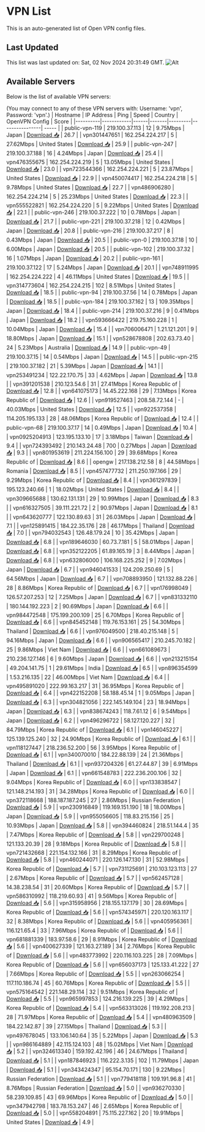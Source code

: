 # VPN List

This is an auto-generated list of Open VPN config files.

## Last Updated

This list was last updated on: Sat, 02 Nov 2024 20:31:49 GMT.
![Alt](https://repobeats.axiom.co/api/embed/186b98318ef1479477931607c1ad7d823f12451f.svg "Repobeats analytics image")

## Available Servers

Below is the list of available VPN servers:

(You may connect to any of these VPN servers with: Username: 'vpn', Password: 'vpn'.)
| Hostname | IP Address | Ping | Speed | Country | OpenVPN Config | Score |
|----------|------------|------|-------|---------|----------------| ----- |
| public-vpn-119 | 219.100.37.113 | 12 | 9.75Mbps | Japan | [Download 📥](./configs/server_0_JP.ovpn) | 26.7 |
| vpn301447651 | 162.254.224.217 | 5 | 27.62Mbps | United States | [Download 📥](./configs/server_1_US.ovpn) | 25.9 |
| public-vpn-247 | 219.100.37.188 | 16 | 4.24Mbps | Japan | [Download 📥](./configs/server_2_JP.ovpn) | 25.4 |
| vpn476355675 | 162.254.224.219 | 5 | 13.05Mbps | United States | [Download 📥](./configs/server_3_US.ovpn) | 23.0 |
| vpn723544366 | 162.254.224.221 | 5 | 23.87Mbps | United States | [Download 📥](./configs/server_4_US.ovpn) | 22.9 |
| vpn450074417 | 162.254.224.218 | 5 | 9.78Mbps | United States | [Download 📥](./configs/server_5_US.ovpn) | 22.7 |
| vpn486906280 | 162.254.224.214 | 5 | 25.23Mbps | United States | [Download 📥](./configs/server_6_US.ovpn) | 22.3 |
| vpn555522821 | 162.254.224.220 | 5 | 9.22Mbps | United States | [Download 📥](./configs/server_7_US.ovpn) | 22.1 |
| public-vpn-246 | 219.100.37.222 | 10 | 0.78Mbps | Japan | [Download 📥](./configs/server_8_JP.ovpn) | 21.7 |
| public-vpn-221 | 219.100.37.218 | 12 | 0.42Mbps | Japan | [Download 📥](./configs/server_9_JP.ovpn) | 20.8 |
| public-vpn-216 | 219.100.37.217 | 8 | 0.43Mbps | Japan | [Download 📥](./configs/server_10_JP.ovpn) | 20.5 |
| public-vpn-0 | 219.100.37.18 | 10 | 6.00Mbps | Japan | [Download 📥](./configs/server_11_JP.ovpn) | 20.5 |
| public-vpn-102 | 219.100.37.32 | 16 | 1.07Mbps | Japan | [Download 📥](./configs/server_12_JP.ovpn) | 20.2 |
| public-vpn-161 | 219.100.37.122 | 17 | 5.24Mbps | Japan | [Download 📥](./configs/server_13_JP.ovpn) | 20.1 |
| vpn748911995 | 162.254.224.222 | 4 | 46.11Mbps | United States | [Download 📥](./configs/server_14_US.ovpn) | 19.5 |
| vpn314773604 | 162.254.224.215 | 102 | 8.51Mbps | United States | [Download 📥](./configs/server_15_US.ovpn) | 18.5 |
| public-vpn-94 | 219.100.37.56 | 14 | 0.78Mbps | Japan | [Download 📥](./configs/server_16_JP.ovpn) | 18.5 |
| public-vpn-184 | 219.100.37.162 | 13 | 109.35Mbps | Japan | [Download 📥](./configs/server_17_JP.ovpn) | 18.4 |
| public-vpn-214 | 219.100.37.216 | 9 | 0.41Mbps | Japan | [Download 📥](./configs/server_18_JP.ovpn) | 18.2 |
| vpn593666422 | 219.75.160.228 | 1 | 10.04Mbps | Japan | [Download 📥](./configs/server_19_JP.ovpn) | 15.4 |
| vpn706006471 | 1.21.121.201 | 9 | 18.80Mbps | Japan | [Download 📥](./configs/server_20_JP.ovpn) | 15.1 |
| vpn528678808 | 202.63.73.40 | 24 | 5.23Mbps | Australia | [Download 📥](./configs/server_21_AU.ovpn) | 14.9 |
| public-vpn-49 | 219.100.37.15 | 14 | 0.54Mbps | Japan | [Download 📥](./configs/server_22_JP.ovpn) | 14.5 |
| public-vpn-215 | 219.100.37.182 | 21 | 5.39Mbps | Japan | [Download 📥](./configs/server_23_JP.ovpn) | 14.1 |
| vpn253491234 | 122.22.170.75 | 33 | 4.62Mbps | Japan | [Download 📥](./configs/server_24_JP.ovpn) | 13.8 |
| vpn391201538 | 210.123.54.6 | 31 | 27.41Mbps | Korea Republic of | [Download 📥](./configs/server_25_KR.ovpn) | 12.8 |
| vpn641075173 | 14.45.222.168 | 29 | 7.13Mbps | Korea Republic of | [Download 📥](./configs/server_26_KR.ovpn) | 12.6 |
| vpn919527463 | 208.58.72.144 | - | 40.03Mbps | United States | [Download 📥](./configs/server_27_US.ovpn) | 12.5 |
| vpn922537358 | 114.205.195.133 | 28 | 48.06Mbps | Korea Republic of | [Download 📥](./configs/server_28_KR.ovpn) | 12.4 |
| public-vpn-68 | 219.100.37.17 | 14 | 0.49Mbps | Japan | [Download 📥](./configs/server_29_JP.ovpn) | 10.4 |
| vpn0925204913 | 123.195.133.10 | 17 | 3.18Mbps | Taiwan | [Download 📥](./configs/server_30_TW.ovpn) | 9.4 |
| vpn724393492 | 210.143.24.48 | 700 | 0.27Mbps | Japan | [Download 📥](./configs/server_31_JP.ovpn) | 9.3 |
| vpn801953619 | 211.224.156.100 | 29 | 39.68Mbps | Korea Republic of | [Download 📥](./configs/server_32_KR.ovpn) | 8.6 |
| opengw | 217.138.212.58 | 8 | 44.58Mbps | Romania | [Download 📥](./configs/server_33_RO.ovpn) | 8.5 |
| vpn457477732 | 211.250.197.166 | 29 | 9.29Mbps | Korea Republic of | [Download 📥](./configs/server_34_KR.ovpn) | 8.4 |
| vpn361297839 | 195.123.240.66 | 1 | 18.02Mbps | United States | [Download 📥](./configs/server_35_US.ovpn) | 8.4 |
| vpn309665688 | 130.62.131.131 | 29 | 10.99Mbps | Japan | [Download 📥](./configs/server_36_JP.ovpn) | 8.3 |
| vpn616327505 | 39.111.221.72 | 2 | 90.97Mbps | Japan | [Download 📥](./configs/server_37_JP.ovpn) | 8.1 |
| vpn643620777 | 122.130.89.63 | 31 | 26.03Mbps | Japan | [Download 📥](./configs/server_38_JP.ovpn) | 7.1 |
| vpn125891415 | 184.22.35.176 | 28 | 46.17Mbps | Thailand | [Download 📥](./configs/server_39_TH.ovpn) | 7.0 |
| vpn794032543 | 126.48.179.24 | 10 | 35.42Mbps | Japan | [Download 📥](./configs/server_40_JP.ovpn) | 6.8 |
| vpn189646030 | 60.73.7.181 | 5 | 58.01Mbps | Japan | [Download 📥](./configs/server_41_JP.ovpn) | 6.8 |
| vpn352122205 | 61.89.165.19 | 3 | 8.44Mbps | Japan | [Download 📥](./configs/server_42_JP.ovpn) | 6.8 |
| vpn632806000 | 106.168.225.252 | 9 | 7.02Mbps | Japan | [Download 📥](./configs/server_43_JP.ovpn) | 6.7 |
| vpn946041533 | 124.209.250.69 | 5 | 64.56Mbps | Japan | [Download 📥](./configs/server_44_JP.ovpn) | 6.7 |
| vpn708893950 | 121.132.88.226 | 28 | 8.86Mbps | Korea Republic of | [Download 📥](./configs/server_45_KR.ovpn) | 6.7 |
| vpn176998049 | 126.57.207.253 | 12 | 7.25Mbps | Japan | [Download 📥](./configs/server_46_JP.ovpn) | 6.7 |
| vpn831332110 | 180.144.192.223 | 2 | 90.69Mbps | Japan | [Download 📥](./configs/server_47_JP.ovpn) | 6.6 |
| vpn984472548 | 175.199.200.109 | 25 | 6.70Mbps | Korea Republic of | [Download 📥](./configs/server_48_KR.ovpn) | 6.6 |
| vpn845452148 | 119.76.153.161 | 25 | 54.30Mbps | Thailand | [Download 📥](./configs/server_49_TH.ovpn) | 6.6 |
| vpn976049500 | 218.40.215.148 | 5 | 94.16Mbps | Japan | [Download 📥](./configs/server_50_JP.ovpn) | 6.6 |
| vpn906565417 | 210.245.70.182 | 25 | 9.86Mbps | Viet Nam | [Download 📥](./configs/server_51_VN.ovpn) | 6.6 |
| vpn661089673 | 210.236.127.146 | 6 | 9.60Mbps | Japan | [Download 📥](./configs/server_52_JP.ovpn) | 6.6 |
| vpn213215154 | 49.204.141.75 | 1 | 29.61Mbps | India | [Download 📥](./configs/server_53_IN.ovpn) | 6.5 |
| vpn896354599 | 1.53.216.135 | 22 | 46.00Mbps | Viet Nam | [Download 📥](./configs/server_54_VN.ovpn) | 6.4 |
| vpn495891020 | 222.99.163.217 | 31 | 36.95Mbps | Korea Republic of | [Download 📥](./configs/server_55_KR.ovpn) | 6.4 |
| vpn422152208 | 58.188.45.14 | 1 | 9.05Mbps | Japan | [Download 📥](./configs/server_56_JP.ovpn) | 6.3 |
| vpn304821056 | 222.145.149.104 | 23 | 18.94Mbps | Japan | [Download 📥](./configs/server_57_JP.ovpn) | 6.3 |
| vpn838674243 | 118.7.61.12 | 6 | 9.54Mbps | Japan | [Download 📥](./configs/server_58_JP.ovpn) | 6.2 |
| vpn496296722 | 58.127.120.227 | 32 | 84.79Mbps | Korea Republic of | [Download 📥](./configs/server_59_KR.ovpn) | 6.1 |
| vpn146045227 | 125.139.125.240 | 32 | 24.90Mbps | Korea Republic of | [Download 📥](./configs/server_60_KR.ovpn) | 6.1 |
| vpn118127447 | 218.236.52.200 | 56 | 3.95Mbps | Korea Republic of | [Download 📥](./configs/server_61_KR.ovpn) | 6.1 |
| vpn340070010 | 184.22.88.139 | 24 | 21.36Mbps | Thailand | [Download 📥](./configs/server_62_TH.ovpn) | 6.1 |
| vpn937204326 | 61.27.44.87 | 39 | 6.91Mbps | Japan | [Download 📥](./configs/server_63_JP.ovpn) | 6.1 |
| vpn661548783 | 222.236.200.106 | 32 | 9.04Mbps | Korea Republic of | [Download 📥](./configs/server_64_KR.ovpn) | 6.0 |
| vpn133838547 | 121.148.214.193 | 31 | 34.28Mbps | Korea Republic of | [Download 📥](./configs/server_65_KR.ovpn) | 6.0 |
| vpn372118668 | 188.187.187.245 | 27 | 2.86Mbps | Russian Federation | [Download 📥](./configs/server_66_RU.ovpn) | 5.9 |
| vpn230916849 | 119.169.151.190 | 18 | 18.00Mbps | Japan | [Download 📥](./configs/server_67_JP.ovpn) | 5.9 |
| vpn955056605 | 118.83.215.156 | 25 | 10.93Mbps | Japan | [Download 📥](./configs/server_68_JP.ovpn) | 5.8 |
| vpn394460824 | 218.51.144.4 | 35 | 7.47Mbps | Korea Republic of | [Download 📥](./configs/server_69_KR.ovpn) | 5.8 |
| vpn229700248 | 121.133.20.39 | 28 | 9.18Mbps | Korea Republic of | [Download 📥](./configs/server_70_KR.ovpn) | 5.8 |
| vpn721432668 | 221.154.132.166 | 31 | 8.29Mbps | Korea Republic of | [Download 📥](./configs/server_71_KR.ovpn) | 5.8 |
| vpn460244071 | 220.126.147.130 | 31 | 52.98Mbps | Korea Republic of | [Download 📥](./configs/server_72_KR.ovpn) | 5.7 |
| vpn731125691 | 210.103.123.113 | 27 | 2.67Mbps | Korea Republic of | [Download 📥](./configs/server_73_KR.ovpn) | 5.7 |
| vpn562457128 | 14.38.238.54 | 31 | 20.60Mbps | Korea Republic of | [Download 📥](./configs/server_74_KR.ovpn) | 5.7 |
| vpn586310992 | 118.219.60.93 | 41 | 9.56Mbps | Korea Republic of | [Download 📥](./configs/server_75_KR.ovpn) | 5.6 |
| vpn315958956 | 218.155.137.179 | 30 | 28.69Mbps | Korea Republic of | [Download 📥](./configs/server_76_KR.ovpn) | 5.6 |
| vpn574345971 | 220.120.163.117 | 32 | 8.38Mbps | Korea Republic of | [Download 📥](./configs/server_77_KR.ovpn) | 5.6 |
| vpn405956361 | 116.121.65.4 | 33 | 7.96Mbps | Korea Republic of | [Download 📥](./configs/server_78_KR.ovpn) | 5.6 |
| vpn681881339 | 183.97.58.6 | 29 | 8.91Mbps | Korea Republic of | [Download 📥](./configs/server_79_KR.ovpn) | 5.6 |
| vpn400627339 | 121.163.27.189 | 34 | 2.76Mbps | Korea Republic of | [Download 📥](./configs/server_80_KR.ovpn) | 5.6 |
| vpn483773992 | 220.116.103.225 | 28 | 7.09Mbps | Korea Republic of | [Download 📥](./configs/server_81_KR.ovpn) | 5.6 |
| vpn656037173 | 125.133.41.222 | 27 | 7.66Mbps | Korea Republic of | [Download 📥](./configs/server_82_KR.ovpn) | 5.5 |
| vpn263066254 | 117.110.186.74 | 45 | 60.76Mbps | Korea Republic of | [Download 📥](./configs/server_83_KR.ovpn) | 5.5 |
| vpn575164542 | 221.148.29.114 | 32 | 9.51Mbps | Korea Republic of | [Download 📥](./configs/server_84_KR.ovpn) | 5.5 |
| vpn965997853 | 124.216.139.225 | 39 | 4.29Mbps | Korea Republic of | [Download 📥](./configs/server_85_KR.ovpn) | 5.4 |
| vpn563313026 | 119.192.208.213 | 28 | 71.97Mbps | Korea Republic of | [Download 📥](./configs/server_86_KR.ovpn) | 5.4 |
| vpn480963509 | 184.22.142.87 | 39 | 27.15Mbps | Thailand | [Download 📥](./configs/server_87_TH.ovpn) | 5.3 |
| vpn497678045 | 133.106.140.64 | 35 | 5.22Mbps | Japan | [Download 📥](./configs/server_88_JP.ovpn) | 5.3 |
| vpn986164889 | 42.115.124.103 | 48 | 15.02Mbps | Viet Nam | [Download 📥](./configs/server_89_VN.ovpn) | 5.2 |
| vpn324613340 | 159.192.42.196 | 46 | 24.67Mbps | Thailand | [Download 📥](./configs/server_90_TH.ovpn) | 5.1 |
| vpn187846923 | 116.222.3.135 | 102 | 11.79Mbps | Japan | [Download 📥](./configs/server_91_JP.ovpn) | 5.1 |
| vpn343424347 | 95.154.70.171 | 130 | 9.22Mbps | Russian Federation | [Download 📥](./configs/server_92_RU.ovpn) | 5.1 |
| vpn779418118 | 109.191.96.8 | 41 | 8.76Mbps | Russian Federation | [Download 📥](./configs/server_93_RU.ovpn) | 5.0 |
| vpn936270330 | 58.239.109.85 | 43 | 69.96Mbps | Korea Republic of | [Download 📥](./configs/server_94_KR.ovpn) | 5.0 |
| vpn347942798 | 183.78.153.247 | 46 | 2.65Mbps | Korea Republic of | [Download 📥](./configs/server_95_KR.ovpn) | 5.0 |
| vpn558204891 | 75.115.227.162 | 20 | 19.91Mbps | United States | [Download 📥](./configs/server_96_US.ovpn) | 4.9 |
